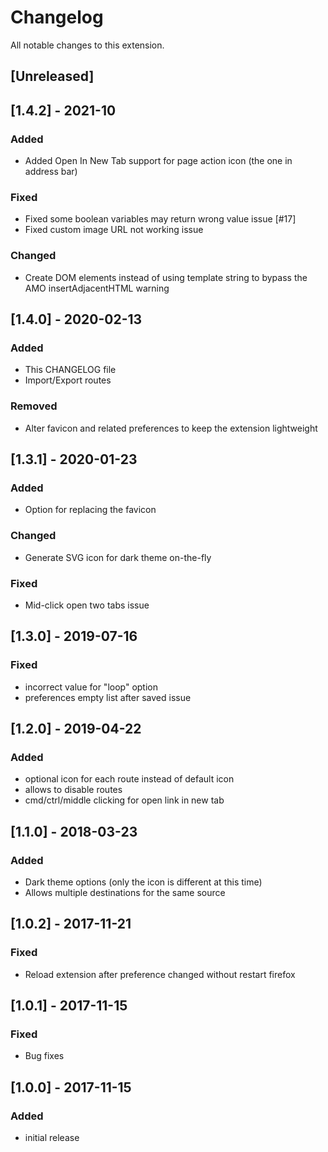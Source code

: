 # Changelog

All notable changes to this extension.

## [Unreleased]

## [1.4.2] - 2021-10
### Added
- Added Open In New Tab support for page action icon (the one in address bar)

### Fixed
- Fixed some boolean variables may return wrong value issue [#17]
- Fixed custom image URL not working issue

### Changed
- Create DOM elements instead of using template string to bypass the AMO insertAdjacentHTML warning

## [1.4.0] - 2020-02-13
### Added
- This CHANGELOG file
- Import/Export routes

### Removed
- Alter favicon and related preferences to keep the extension lightweight

## [1.3.1] - 2020-01-23
### Added
- Option for replacing the favicon

### Changed
- Generate SVG icon for dark theme on-the-fly

### Fixed
- Mid-click open two tabs issue

## [1.3.0] - 2019-07-16
### Fixed
- incorrect value for "loop" option
- preferences empty list after saved issue

## [1.2.0] - 2019-04-22
### Added
- optional icon for each route instead of default icon
- allows to disable routes
- cmd/ctrl/middle clicking for open link in new tab

## [1.1.0] - 2018-03-23
### Added
- Dark theme options (only the icon is different at this time)
- Allows multiple destinations for the same source

## [1.0.2] - 2017-11-21
### Fixed
- Reload extension after preference changed without restart firefox

## [1.0.1] - 2017-11-15
### Fixed
- Bug fixes

## [1.0.0] - 2017-11-15
### Added
- initial release
